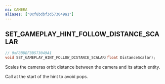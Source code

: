 ```yaml
---
ns: CAMERA
aliases: ["0xf8bdbf3d573049a1"]
---
```

## SET_GAMEPLAY_HINT_FOLLOW_DISTANCE_SCALAR

```c
// 0xF8BDBF3D573049A1
void SET_GAMEPLAY_HINT_FOLLOW_DISTANCE_SCALAR(float DistanceScalar);
```

Scales the cameras orbit distance between the camera and its attach entity.

Call at the start of the hint to avoid pops.

